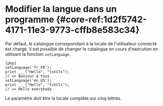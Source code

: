 # Modifier la langue dans un programme {#core-ref:1d2f5742-4171-11e3-9773-cffb8e583c34}

Par défaut, le catalogue correspondant à la locale de l'utilisateur connecté est
chargé. Il est possible de changer le catalogue en cours d'exécution en
utilisant la fonction `setLanguage`.

    [php]
    setLanguage('fr_FR');
    print ___("Hello", "tstCtx");
    // => Bonjour à tous
    setLanguage('en_US');
    print ___("Hello", "tstCtx");
    // => Hello everybody

Le paramètre doit être la locale complète sur cinq lettres.
